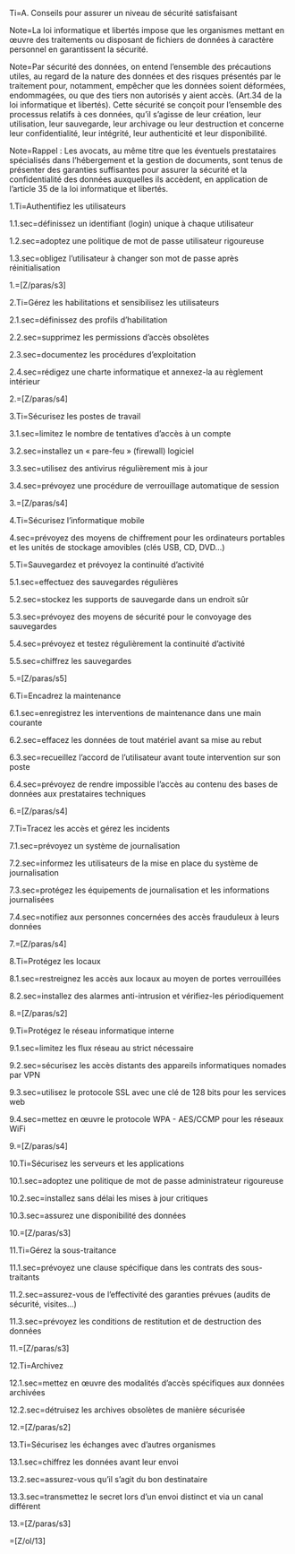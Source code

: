 Ti=A. Conseils pour assurer un niveau de sécurité satisfaisant

Note=La loi informatique et libertés impose que les organismes mettant en œuvre des traitements ou disposant de fichiers de données à caractère personnel en garantissent la sécurité.

Note=Par sécurité des données, on entend l’ensemble des précautions utiles, au regard de la nature des données et des risques présentés par le traitement pour, notamment, empêcher que les données soient déformées, endommagées, ou que des tiers non autorisés y aient accès. (Art.34 de la loi informatique et libertés). Cette sécurité se conçoit pour l’ensemble des processus relatifs à ces données, qu’il s’agisse de leur création, leur utilisation, leur sauvegarde, leur archivage ou leur destruction et concerne leur confidentialité, leur intégrité, leur authenticité et leur disponibilité.

Note=Rappel : Les avocats, au même titre que les éventuels prestataires spécialisés dans l’hébergement et la gestion de documents, sont tenus de présenter des garanties suffisantes pour assurer la sécurité et la confidentialité des données auxquelles ils accèdent, en application de l’article 35 de la loi informatique et libertés.

1.Ti=Authentifiez les utilisateurs

1.1.sec=définissez un identifiant (login) unique à chaque utilisateur

1.2.sec=adoptez une politique de mot de passe utilisateur rigoureuse

1.3.sec=obligez l’utilisateur à changer son mot de passe après réinitialisation

1.=[Z/paras/s3]

2.Ti=Gérez les habilitations et sensibilisez les utilisateurs

2.1.sec=définissez des profils d’habilitation

2.2.sec=supprimez les permissions d’accès obsolètes

2.3.sec=documentez les procédures d’exploitation

2.4.sec=rédigez une charte informatique et annexez-la au règlement intérieur

2.=[Z/paras/s4]

3.Ti=Sécurisez les postes de travail

3.1.sec=limitez le nombre de tentatives d’accès à un compte

3.2.sec=installez un « pare-feu » (firewall) logiciel

3.3.sec=utilisez des antivirus régulièrement mis à jour

3.4.sec=prévoyez une procédure de verrouillage automatique de session

3.=[Z/paras/s4]

4.Ti=Sécurisez l’informatique mobile

4.sec=prévoyez des moyens de chiffrement pour les ordinateurs portables et les unités de stockage amovibles (clés USB, CD, DVD…)

5.Ti=Sauvegardez et prévoyez la continuité d’activité

5.1.sec=effectuez des sauvegardes régulières

5.2.sec=stockez les supports de sauvegarde dans un endroit sûr

5.3.sec=prévoyez des moyens de sécurité pour le convoyage des sauvegardes

5.4.sec=prévoyez et testez régulièrement la continuité d’activité

5.5.sec=chiffrez les sauvegardes

5.=[Z/paras/s5]

6.Ti=Encadrez la maintenance

6.1.sec=enregistrez les interventions de maintenance dans une main courante

6.2.sec=effacez les données de tout matériel avant sa mise au rebut

6.3.sec=recueillez l’accord de l’utilisateur avant toute intervention sur son poste

6.4.sec=prévoyez de rendre impossible l’accès au contenu des bases de données aux prestataires techniques

6.=[Z/paras/s4]

7.Ti=Tracez les accès et gérez les incidents

7.1.sec=prévoyez un système de journalisation

7.2.sec=informez les utilisateurs de la mise en place du système de journalisation

7.3.sec=protégez les équipements de journalisation et les informations journalisées

7.4.sec=notifiez aux personnes concernées des accès frauduleux à leurs données

7.=[Z/paras/s4]

8.Ti=Protégez les locaux

8.1.sec=restreignez les accès aux locaux au moyen de portes verrouillées

8.2.sec=installez des alarmes anti-intrusion et vérifiez-les périodiquement

8.=[Z/paras/s2]

9.Ti=Protégez le réseau informatique interne

9.1.sec=limitez les flux réseau au strict nécessaire

9.2.sec=sécurisez les accès distants des appareils informatiques nomades par VPN

9.3.sec=utilisez le protocole SSL avec une clé de 128 bits pour les services web

9.4.sec=mettez en œuvre le protocole WPA - AES/CCMP pour les réseaux WiFi

9.=[Z/paras/s4]

10.Ti=Sécurisez les serveurs et les applications

10.1.sec=adoptez une politique de mot de passe administrateur rigoureuse

10.2.sec=installez sans délai les mises à jour critiques

10.3.sec=assurez une disponibilité des données

10.=[Z/paras/s3]
 
11.Ti=Gérez la sous-traitance

11.1.sec=prévoyez une clause spécifique dans les contrats des sous-traitants 

11.2.sec=assurez-vous de l’effectivité des garanties prévues (audits de sécurité, visites...)

11.3.sec=prévoyez les conditions de restitution et de destruction des données

11.=[Z/paras/s3]

12.Ti=Archivez

12.1.sec=mettez en œuvre des modalités d’accès spécifiques aux données archivées

12.2.sec=détruisez les archives obsolètes de manière sécurisée

12.=[Z/paras/s2]

13.Ti=Sécurisez les échanges avec d’autres organismes

13.1.sec=chiffrez les données avant leur envoi

13.2.sec=assurez-vous qu’il s’agit du bon destinataire

13.3.sec=transmettez le secret lors d’un envoi distinct et via un canal différent

13.=[Z/paras/s3]

=[Z/ol/13]
